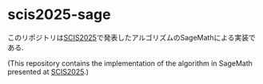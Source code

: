 # scis2025-sage

このリポジトリは[SCIS2025](https://www.iwsec.org/scis/2025/index.html)で発表したアルゴリズムのSageMathによる実装である. 

(This repository contains the implementation of the algorithm in SageMath presented at [SCIS2025](https://www.iwsec.org/scis/2025/index_en.html).)


